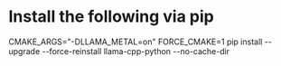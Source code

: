 # Install the following via pip

CMAKE_ARGS="-DLLAMA_METAL=on" FORCE_CMAKE=1 pip install --upgrade --force-reinstall llama-cpp-python --no-cache-dir
